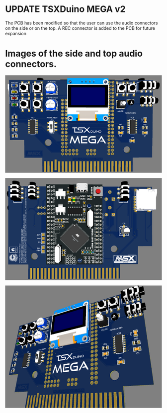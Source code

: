 # UPDATE TSXDuino MEGA v2

The PCB has been modified so that the user can use the audio connectors on the side or on the top. A REC connector is added to the PCB for future expansion

# Images of the side and top audio connectors.

![Alt text](https://raw.githubusercontent.com/capsule5000/TSXDuino-MEGA/master/TSXduino-MEGA_v2/Images/Tsxduino_mega_v2_1.png?raw=true "Title")

![Alt text](https://raw.githubusercontent.com/capsule5000/TSXDuino-MEGA/master/TSXduino-MEGA_v2/Images/Tsxduino_mega_v2_2.png?raw=true "Title")

![Alt text](https://raw.githubusercontent.com/capsule5000/TSXDuino-MEGA/master/TSXduino-MEGA_v2/Images/Tsxduino_mega_v2_3.png?raw=true "Title")
